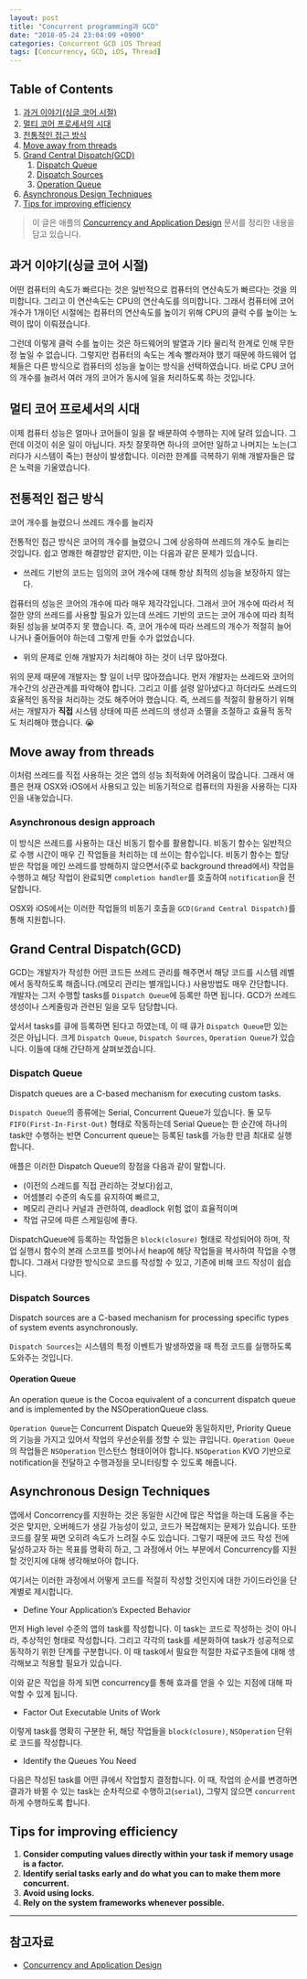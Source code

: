 ```yaml
---
layout: post
title: "Concurrent programming과 GCD"
date: "2018-05-24 23:04:09 +0900"
categories: Concurrent GCD iOS Thread
tags: [Concurrency, GCD, iOS, Thread]
---
```


## Table of Contents

1. [과거 이야기(싱글 코어 시절)](./concurrent_programming#과거-이야기(싱글-코어-시절))
1. [멀티 코어 프로세서의 시대](./concurrent_programming#멀티-코어-프로세서의-시대)
1. [전통적인 접근 방식](./concurrent_programming#1-전통적인-접근-방식)
1. [Move away from threads](./concurrent_programming#move-away-from-threads)
1. [Grand Central Dispatch(GCD)](./concurrent_programming#grand-central-dispatch(gcd))
    1. [Dispatch Queue](./concurrent_programming#dispatch-queue)
    1. [Dispatch Sources](./concurrent_programming#dispatch-sources)
    1. [Operation Queue](./concurrent_programming#operation-queue)
1. [Asynchronous Design Techniques](./concurrent_programming#asynchronous-design-techniques)
1. [Tips for improving efficiency](./concurrent_programming#tips-for-improving-efficiency)

> 이 글은 애플의 [Concurrency and Application Design](https://developer.apple.com/library/content/documentation/General/Conceptual/ConcurrencyProgrammingGuide/ConcurrencyandApplicationDesign/ConcurrencyandApplicationDesign.html#//apple_ref/doc/uid/TP40008091-CH100-SW1) 문서를 정리한 내용을 담고 있습니다.

## 과거 이야기(싱글 코어 시절)

어떤 컴퓨터의 속도가 빠르다는 것은 일반적으로 컴퓨터의 연산속도가 빠르다는 것을 의미합니다. 그리고 이 연산속도는 CPU의 연산속도를 의미합니다. 그래서 컴퓨터에 코어 개수가 1개이던 시절에는 컴퓨터의 연산속도를 높이기 위해 CPU의 클럭 수를 높이는 노력이 많이 이뤄졌습니다.

그런데 이렇게 클럭 수를 높이는 것은 하드웨어의 발열과 기타 물리적 한계로 인해 무한정 높일 수 없습니다. 그렇지만 컴퓨터의 속도는 계속 빨라져야 했기 때문에 하드웨어 업체들은 다른 방식으로 컴퓨터의 성능을 높이는 방식을 선택하였습니다. 바로 CPU 코어의 개수를 늘려서 여러 개의 코어가 동시에 일을 처리하도록 하는 것입니다.

## 멀티 코어 프로세서의 시대

이제 컴퓨터 성능은 얼마나 코어들이 일을 잘 배분하여 수행하는 지에 달려 있습니다. 그런데 이것이 쉬운 일이 아닙니다. 자칫 잘못하면 하나의 코어만 일하고 나머지는 노는(그러다가 시스템이 죽는) 현상이 발생합니다. 이러한 한계를 극복하기 위해 개발자들은 많은 노력을 기울였습니다.

## 전통적인 접근 방식

<div class="message">
  코어 개수를 늘렸으니 쓰레드 개수를 늘리자
</div>

전통적인 접근 방식은 코어의 개수를 늘렸으니 그에 상응하여 쓰레드의 개수도 늘리는 것입니다. 쉽고 명쾌한 해결방안 같지만, 이는 다음과 같은 문제가 있습니다.

- 쓰레드 기반의 코드는 임의의 코어 개수에 대해 항상 최적의 성능을 보장하지 않는다.

컴퓨터의 성능은 코어의 개수에 따라 매우 제각각입니다. 그래서 코어 개수에 따라서 적절한 양의 쓰레드를 사용할 필요가 있는데 쓰레드 기반의 코드는 코어 개수에 따라 최적화된 성능을 보여주지 못 했습니다. 즉, 코어 개수에 따라 쓰레드의 개수가 적절히 늘어나거나 줄어들어야 하는데 그렇게 만들 수가 없었습니다.

- 위의 문제로 인해 개발자가 처리해야 하는 것이 너무 많아졌다.

위의 문제 때문에 개발자는 할 일이 너무 많아졌습니다. 먼저 개발자는 쓰레드와 코어의 개수간의 상관관계를 파악해야 합니다. 그리고 이를 설령 알아냈다고 하더라도 쓰레드의 효율적인 동작을 처리하는 것도 해주어야 했습니다. 즉, 쓰레드를 적절히 활용하기 위해서는 개발자가 **직접** 시스템 상태에 따른 쓰레드의 생성과 소멸을 조절하고 효율적 동작도 처리해야 했습니다. 😭

## Move away from threads

이처럼 쓰레드를 직접 사용하는 것은 앱의 성능 최적화에 어려움이 많습니다. 그래서 애플은 현재 OSX와 iOS에서 사용되고 있는 비동기적으로 컴퓨터의 자원을 사용하는 디자인을 내놓았습니다.

### Asynchronous design approach

이 방식은 쓰레드를 사용하는 대신 비동기 함수를 활용합니다. 비동기 함수는 일반적으로 수행 시간이 매우 긴 작업들을 처리하는 데 쓰이는 함수입니다. 비동기 함수는 할당 받은 작업을 메인 쓰레드를 방해하지 않으면서(주로 background thread에서) 작업을 수행하고
해당 작업이 완료되면 `completion handler`를 호출하여 `notification`을 전달합니다.

OSX와 iOS에서는 이러한 작업들의 비동기 호출을 `GCD(Grand Central Dispatch)`를 통해 지원합니다.

## Grand Central Dispatch(GCD)

GCD는 개발자가 작성한 어떤 코드든 쓰레드 관리를 해주면서 해당 코드를 시스템 레벨에서 동작하도록 해줍니다.(메모리 관리는 별개입니다.) 사용방법도 매우 간단합니다. 개발자는 그저 수행할 tasks를 `Dispatch Queue`에 등록만 하면 됩니다. GCD가 쓰레드 생성이나 스케줄링과 관련된 일을 모두 담당합니다.

앞서서 tasks를 큐에 등록하면 된다고 하였는데, 이 때 큐가 `Dispatch Queue`만 있는 것은 아닙니다. 크게 `Dispatch Queue`, `Dispatch Sources`, `Operation Queue`가 있습니다. 이들에 대해 간단하게 살펴보겠습니다.

### Dispatch Queue

<div class="message">
  Dispatch queues are a C-based mechanism for executing custom tasks.
</div>

`Dispatch Queue`의 종류에는 Serial, Concurrent Queue가 있습니다. 둘 모두 `FIFO(First-In-First-Out)` 형태로 작동하는데 Serial Queue는 한 순간에 하나의 task만 수행하는 반면 Concurrent queue는 등록된 task를 가능한 만큼 최대로 실행합니다.

애플은 이러한 Dispatch Queue의 장점을 다음과 같이 말합니다.

* (이전의 스레드를 직접 관리하는 것보다)쉽고,
* 어셈블리 수준의 속도를 유지하여 빠르고,
* 메모리 관리나 커널과 관련하여, deadlock 위험 없이 효율적이며
* 작업 규모에 따른 스케일링에 좋다.

DispatchQueue에 등록하는 작업들은 `block(closure)` 형태로 작성되어야 하며, 작업 실행시 함수의 본래 스코프를 벗어나서 heap에 해당 작업들을 복사하여 작업을 수행합니다. 그래서 다양한 방식으로 코드를 작성할 수 있고, 기존에 비해 코드 작성이 쉽습니다.

### Dispatch Sources

<div class="message">
  Dispatch sources are a C-based mechanism for processing specific types of system events asynchronously.
</div>

`Dispatch Sources`는 시스템의 특정 이벤트가 발생하였을 때 특정 코드를 실행하도록 도와주는 것입니다.

#### Operation Queue

<div class="message">
  An operation queue is the Cocoa equivalent of a concurrent dispatch queue and is implemented by the  NSOperationQueue class.
</div>

`Operation Queue`는 Concurrent Dispatch Queue와 동일하지만, Priority Queue의 기능을 가지고 있어서 작업의 우선순위를 정할 수 있는 큐입니다. `Operation Queue`의 작업들은 `NSOperation` 인스턴스 형태이어야 합니다. `NSOperation` KVO 기반으로 notification을 전달하고 수행과정을 모니터링할 수 있도록 해줍니다.

## Asynchronous Design Techniques

앱에서 Concorrency를 지원하는 것은 동일한 시간에 많은 작업을 하는데 도움을 주는 것은 맞지만, 오버헤드가 생길 가능성이 있고, 코드가 복잡해지는 문제가 있습니다. 또한 코드를 잘못 짜면 오히려 속도가 느려질 수도 있습니다. 그렇기 때문에 코드 작성 전에 달성하고자 하는 목표를 명확히 하고, 그 과정에서 어느 부분에서 Concurrency를 지원할 것인지에 대해 생각해보아야 합니다.

여기서는 이러한 과정에서 어떻게 코드를 적절히 작성할 것인지에 대한 가이드라인을 단계별로 제시합니다.

* Define Your Application’s Expected Behavior

먼저 High level 수준의 앱의 task를 작성합니다. 이 task는 코드로 작성하는 것이 아니라, 추상적인 형태로 작성합니다. 그리고 각각의 task를 세분화하여 task가 성공적으로 동작하기 위한 단계를 구분합니다. 이 때 task에서 필요한 적절한 자료구조들에 대해 생각해보고 적용할 필요가 있습니다.

이와 같은 작업을 하게 되면 concurrency를 통해 효과를 얻을 수 있는 지점에 대해 파악할 수 있게 됩니다.

* Factor Out Executable Units of Work

이렇게 task를 명확히 구분한 뒤, 해당 작업들을 `block(closure)`, `NSOperation` 단위로 코드를 작성합니다.

* Identify the Queues You Need

다음은 작성된 task를 어떤 큐에서 작업할지 결정합니다. 이 때, 작업의 순서를 변경하면 결과가 바뀔 수 있는 task는 순차적으로 수행하고(`serial`), 그렇지 않으면 `concurrent`하게 수행하도록 합니다.

## Tips for improving efficiency

1. **Consider computing values directly within your task if memory usage is a factor.**
2. **Identify serial tasks early and do what you can to make them more concurrent.**
3. **Avoid using locks.**
4. **Rely on the system frameworks whenever possible.**


---

## 참고자료
* [Concurrency and Application Design](https://developer.apple.com/library/content/documentation/General/Conceptual/ConcurrencyProgrammingGuide/ConcurrencyandApplicationDesign/ConcurrencyandApplicationDesign.html#//apple_ref/doc/uid/TP40008091-CH100-SW1)
